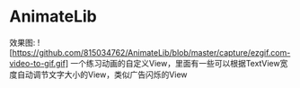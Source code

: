 # AnimateLib
效果图:
![https://github.com/815034762/AnimateLib/blob/master/capture/ezgif.com-video-to-gif.gif]
一个练习动画的自定义View，里面有一些可以根据TextView宽度自动调节文字大小的View，类似广告闪烁的View
